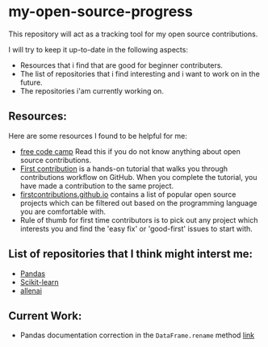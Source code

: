 # my-open-source-progress

This repository will act as a tracking tool for my open source contributions.

I will try to keep it up-to-date in the following aspects:
- Resources that i find that are good for beginner contributers.
- The list of repositories that i find interesting and i want to work on in the future.
- The repositories i'am currently working on.

## Resources:

Here are some resources I found to be helpful for me:

- [free code camp](https://www.freecodecamp.org/news/how-to-contribute-to-open-source-projects-beginners-guide/) Read this if you do not know anything about open source contributions.
- [First contribution](https://github.com/firstcontributions/first-contributions) is a hands-on tutorial that walks you through contributions workflow on GitHub. When you complete the tutorial, you have made a contribution to the same project.
- [firstcontributions.github.io](https://firstcontributions.github.io/#social-share) contains a list of popular open source projects which can be filtered out based on the programming language you are comfortable with.
- Rule of thumb for first time contributors is to pick out any project which interests you and find the 'easy fix' or 'good-first' issues to start with.

## List of repositories that I think might interst me:

- [Pandas](https://github.com/pandas-dev/pandas/contribute)
- [Scikit-learn](https://github.com/scikit-learn/scikit-learn/contribute)
- [allenai](https://github.com/allenai/allennlp/contribute)

## Current Work:

- Pandas documentation correction in the `DataFrame.rename` method [link](https://github.com/pandas-dev/pandas/issues/47030)







